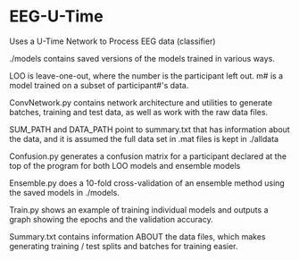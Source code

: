 # EEG-U-Time
Uses a U-Time Network to Process EEG data (classifier)

./models contains saved versions of the models trained in various ways.

LOO is leave-one-out, where the number is the participant left out.
m# is a model trained on a subset of participant#'s data.

ConvNetwork.py contains network architecture and utilities to generate
batches, training and test data, as well as work with the raw data files.

SUM_PATH and DATA_PATH point to summary.txt that has information
about the data, and it is assumed the full data set in .mat files is kept
in ./alldata

Confusion.py generates a confusion matrix for a participant declared at
the top of the program for both LOO models and ensemble models

Ensemble.py does a 10-fold cross-validation of an ensemble method using the
saved models in ./models.

Train.py shows an example of training individual models and outputs a graph
showing the epochs and the validation accuracy.

Summary.txt contains information ABOUT the data files, which makes generating
training / test splits and batches for training easier.
